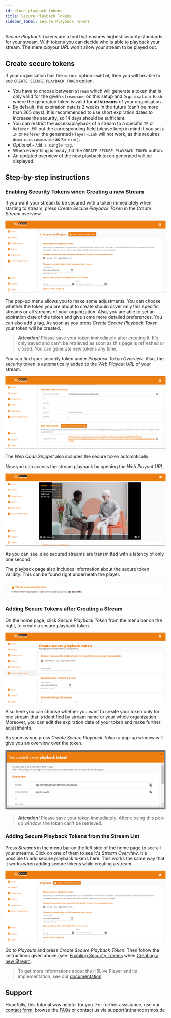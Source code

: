 ```yaml
---
id: cloud-playback-tokens
title: Secure Playback Tokens
sidebar_label: Secure Playback Tokens
---
```


*Secure Playback Tokens* are a tool that ensures highest security standards for your stream. With tokens you can decide who is able to playback your stream. The mere *playout URL* won't allow your stream to be played out.

## Create secure tokens

If your organisation has the `secure` option `enabled`, then you will be able to see `CREATE SECURE PLAYBACK TOKEN` option.

- You have to choose between `Stream` which will generate a token that is only valid for the given `streamname` on this setup and `Organisation Hash` where the generated token is valid for **all streams** of your organisation. 
- By default, the expiration date is 2 weeks in the future (can´t be more than 365 days). It is recommended to use short expiration dates to increase the security, so 14 days should be sufficient.
- You can restrict the access/playback of a stream to a specific `IP` or `Referer`. Fill out the corresponding field (please keep in mind if you set a `IP` or `Referer` the generated `Player-Link` will not work, as this requires `demo.nanocosmos.de` as `Referer`).
- *Optional* - `Add a single tag`.
- When everything is ready, hit the `CREATE SECURE PLAYBACK TOKEN` button.
- An updated overview of the new playback token generated will be displayed.

## Step-by-step instructions

### Enabling Security Tokens when Creating a new Stream

If you want your stream to be secured with a token immediately when starting to stream, press *Create Secure Playback Token* in the *Create Stream* overview.

![create-spb-token](assets/create-spb-token.png)

The pop-up menu allows you to make some adjustments. You can choose whether the token you are about to create should cover only this specific streams or all streams of your organization. Also, you are able to set an expiration date of the token and give some more detailed preferences. You can also add a tag. As soon as you press *Create Secure Playback Token* your token will be created.

> ***Attention!***  Please save your token immediately after creating it. It's only saved and can't be retrieved as soon as this page is refreshed or closed. You can generate new tokens any time.

You can find your security token under *Playback Token Overview*. Also, the security token is automatically added to the *Web Playout URL* of your stream.

![spb-token-overview](assets/spb-token-overview.png)

The *Web Code Snippet* also includes the secure token automatically.

Now you can access the stream playback by opening the *Web Playout URL*.

![spbt-playout](assets/spbt-playback.png)

As you can see, also secured streams are transmitted with a latency of only one second.

The playback page also includes information about the secure token validity. This can be found right underneath the player.

![secured-stream](assets/secured-stream.png)

### Adding Secure Tokens after Creating a Stream

On the home page, click *Secure Playback Token* from the menu bar on the right, to create a secure playback token.

![spbt-menu](assets/spbt-menu.png)

Also here you can choose whether you want to create your token only for one stream that is identified by stream name or your whole organization. Moreover, you can edit the expiration date of your token and make further adjustments.

As soon as you press *Create Secure Playback Token* a pop-up window will give you an overview over the token.

![spbt-popup](assets/spbt-popup.png)

> ***Attention!*** Please save your token immediately. After closing this pop-up window, the token can't be retrieved.

### Adding Secure Playback Tokens from the Stream List

Press *Streams* in the menu bar on the left side of the home page to see all your streams. Click on one of them to see it's *Stream Overview*. It's possible to add secure playback tokens here. This works the same way that it works when adding secure tokens while creating a stream. 

![spbt-stream-overview](assets/spbt-stream-overview.png)

Go to *Playouts* and press *Create Secure Playback Token*. Then follow the instructions given above (see: [Enabling Security Tokens](#enabling-security-tokens-when-creating-a-new-stream) when [Creating a new Stream](How_to_Start_a_Stream.md).

> To get more informations about the H5Live Player and its implementation, see our [documentation](https://docs.nanocosmos.de/docs/nanoplayer/nanoplayer_getting_started/).


## Support

Hopefully, this tutorial was helpful for you. For further assistance, use our [contact form](https://www.nanocosmos.de/support), browse the [FAQs](https://docs.nanocosmos.de/docs/faq/faq_streaming/) or contact us via support(at)nanocosmos.de